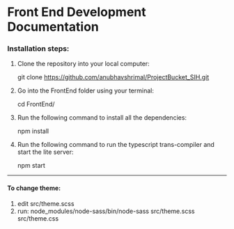 # Front End Development Documentation

### Installation steps:
1. Clone the repository into your local computer:

	git clone https://github.com/anubhavshrimal/ProjectBucket_SIH.git
2. Go into the FrontEnd folder using your terminal:

	cd FrontEnd/
2. Run the following command to install all the dependencies:

	npm install
3. Run the following command to run the typescript trans-compiler and start the lite server:

	npm start

------------------------------------------------------------------------------

#### To change theme:
1. edit src/theme.scss
2. run: 
	node_modules/node-sass/bin/node-sass src/theme.scss src/theme.css 